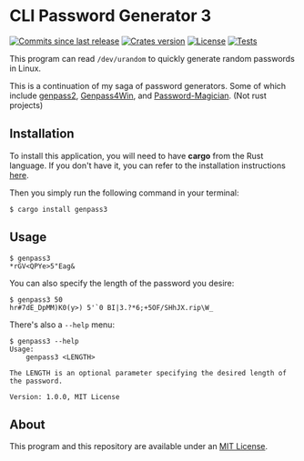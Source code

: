# CLI Password Generator 3
[![Commits since last release](https://img.shields.io/github/commits-since/nico-castell/genpass3/latest?label=Commits%20since%20last%20release&color=informational&logo=Git&logoColor=white&style=flat-square)](https://github.com/nico-castell/genpass3/commits)
[![Crates version](https://img.shields.io/crates/v/genpass3?color=informational&label=Crate%20version&logo=Rust&logoColor=white&style=flat-square)](https://crates.io/crates/genpass3/versions)
[![License](https://img.shields.io/github/license/nico-castell/genpass3?label=License&color=informational&logo=Open%20Source%20Initiative&logoColor=white&style=flat-square)](LICENSE)
[![Tests](https://img.shields.io/github/workflow/status/nico-castell/genpass3/tests?label=tests&logo=GitHub%20Actions&logoColor=white&style=flat-square)](https://github.com/nico-castell/genpass3/actions/workflows/rust-tests.yml)

This program can read `/dev/urandom` to quickly generate random passwords in Linux.

This is a continuation of my saga of password generators. Some of which include
[genpass2](https://github.com/nico-castell/genpass2),
[Genpass4Win](https://github.com/nico-castell/Genpass4Win), and
[Password-Magician](https://github.com/nico-castell/Password-Magician). (Not rust projects)

## Installation
To install this application, you will need to have **cargo** from the Rust language. If you don't
have it, you can refer to the installation instructions
[here](https://www.rust-lang.org/learn/get-started).

Then you simply run the following command in your terminal:

```
$ cargo install genpass3
```

## Usage

```
$ genpass3
*rGV<QPYe>5"Eag&
```

You can also specify the length of the password you desire:

```
$ genpass3 50
hr#7dE_DpMM)K0(y>) 5'`0 BI|3.?*6;+5OF/SHhJX.rip\W_
```

There's also a `--help` menu:

```
$ genpass3 --help
Usage:
    genpass3 <LENGTH>

The LENGTH is an optional parameter specifying the desired length of the password.

Version: 1.0.0, MIT License
```

## About
This program and this repository are available under an [MIT License](LICENSE).
